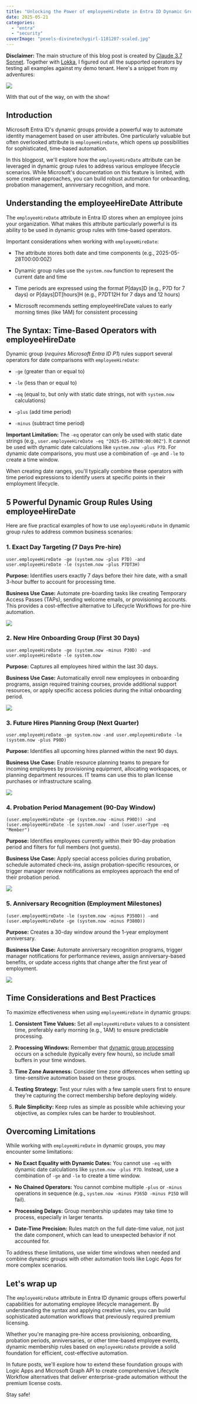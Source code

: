 ```yaml
---
title: "Unlocking the Power of employeeHireDate in Entra ID Dynamic Groups"
date: 2025-05-21
categories: 
  - "entra"
  - "security"
coverImage: "pexels-divinetechygirl-1181207-scaled.jpg"
---
```


**Disclaimer:** The main structure of this blog post is created by [Claude 3.7 Sonnet](https://www.anthropic.com/claude/sonnet). Together with [Lokka](https://lokka.dev/), I figured out all the supported operators by testing all examples against my demo tenant. Here's a snippet from my adventures:

![](/assets/images/image-31.png)

With that out of the way, on with the show!

## Introduction

Microsoft Entra ID's dynamic groups provide a powerful way to automate identity management based on user attributes. One particularly valuable but often overlooked attribute is `employeeHireDate`, which opens up possibilities for sophisticated, time-based automation.

In this blogpost, we'll explore how the `employeeHireDate` attribute can be leveraged in dynamic group rules to address various employee lifecycle scenarios. While Microsoft's documentation on this feature is limited, with some creative approaches, you can build robust automation for onboarding, probation management, anniversary recognition, and more.

## Understanding the employeeHireDate Attribute

The `employeeHireDate` attribute in Entra ID stores when an employee joins your organization. What makes this attribute particularly powerful is its ability to be used in dynamic group rules with time-based operators.

Important considerations when working with `employeeHireDate`:

- The attribute stores both date and time components (e.g., 2025-05-28T00:00:00Z)

- Dynamic group rules use the `system.now` function to represent the current date and time

- Time periods are expressed using the format P\[days\]D (e.g., P7D for 7 days) or P\[days\]DT\[hours\]H (e.g., P7DT12H for 7 days and 12 hours)

- Microsoft recommends setting employeeHireDate values to early morning times (like 1AM) for consistent processing

## The Syntax: Time-Based Operators with employeeHireDate

Dynamic group (_requires Microsoft Entra ID P1_) rules support several operators for date comparisons with `employeeHireDate`:

- `-ge` (greater than or equal to)

- `-le` (less than or equal to)

- `-eq` (equal to, but only with static date strings, not with `system.now` calculations)

- `-plus` (add time period)

- `-minus` (subtract time period)

**Important Limitation:** The `-eq` operator can only be used with static date strings (e.g., `user.employeeHireDate -eq "2025-05-28T00:00:00Z"`). It cannot be used with dynamic date calculations like `system.now -plus P7D`. For dynamic date comparisons, you must use a combination of `-ge` and `-le` to create a time window.

When creating date ranges, you'll typically combine these operators with time period expressions to identify users at specific points in their employment lifecycle.

## 5 Powerful Dynamic Group Rules Using employeeHireDate

Here are five practical examples of how to use `employeeHireDate` in dynamic group rules to address common business scenarios:

### 1\. Exact Day Targeting (7 Days Pre-hire)

```
user.employeeHireDate -ge (system.now -plus P7D) -and user.employeeHireDate -le (system.now -plus P7DT3H)
```

**Purpose:** Identifies users exactly 7 days before their hire date, with a small 3-hour buffer to account for processing time.

**Business Use Case:** Automate pre-boarding tasks like creating Temporary Access Passes (TAPs), sending welcome emails, or provisioning accounts. This provides a cost-effective alternative to Lifecycle Workflows for pre-hire automation.

![](/assets/images/image-32.png)

### 2\. New Hire Onboarding Group (First 30 Days)

```
user.employeeHireDate -ge (system.now -minus P30D) -and user.employeeHireDate -le system.now
```

**Purpose:** Captures all employees hired within the last 30 days.

**Business Use Case:** Automatically enroll new employees in onboarding programs, assign required training courses, provide additional support resources, or apply specific access policies during the initial onboarding period.

![](/assets/images/image-33.png)

### 3\. Future Hires Planning Group (Next Quarter)

```
user.employeeHireDate -ge system.now -and user.employeeHireDate -le (system.now -plus P90D)
```

**Purpose:** Identifies all upcoming hires planned within the next 90 days.

**Business Use Case:** Enable resource planning teams to prepare for incoming employees by provisioning equipment, allocating workspaces, or planning department resources. IT teams can use this to plan license purchases or infrastructure scaling.

![](/assets/images/image-34.png)

### 4\. Probation Period Management (90-Day Window)

```
(user.employeeHireDate -ge (system.now -minus P90D)) -and (user.employeeHireDate -le system.now) -and (user.userType -eq "Member")
```

**Purpose:** Identifies employees currently within their 90-day probation period and filters for full members (not guests).

**Business Use Case:** Apply special access policies during probation, schedule automated check-ins, assign probation-specific resources, or trigger manager review notifications as employees approach the end of their probation period.

![](/assets/images/image-35.png)

### 5\. Anniversary Recognition (Employment Milestones)

```
(user.employeeHireDate -le (system.now -minus P350D)) -and (user.employeeHireDate -ge (system.now -minus P380D))
```

**Purpose:** Creates a 30-day window around the 1-year employment anniversary.

**Business Use Case:** Automate anniversary recognition programs, trigger manager notifications for performance reviews, assign anniversary-based benefits, or update access rights that change after the first year of employment.

![](/assets/images/image-37.png)

## Time Considerations and Best Practices

To maximize effectiveness when using `employeeHireDate` in dynamic groups:

1. **Consistent Time Values:** Set all `employeeHireDate` values to a consistent time, preferably early morning (e.g., 1AM) to ensure predictable processing.

3. **Processing Windows:** Remember that [dynamic group processing](https://learn.microsoft.com/en-us/entra/identity/users/manage-dynamic-group#how-dynamic-group-processing-works) occurs on a schedule (typically every few hours), so include small buffers in your time windows.

5. **Time Zone Awareness:** Consider time zone differences when setting up time-sensitive automation based on these groups.

7. **Testing Strategy:** Test your rules with a few sample users first to ensure they're capturing the correct membership before deploying widely.

9. **Rule Simplicity:** Keep rules as simple as possible while achieving your objective, as complex rules can be harder to troubleshoot.

## Overcoming Limitations

While working with `employeeHireDate` in dynamic groups, you may encounter some limitations:

- **No Exact Equality with Dynamic Dates:** You cannot use `-eq` with dynamic date calculations like `system.now -plus P7D`. Instead, use a combination of `-ge` and `-le` to create a time window.

- **No Chained Operators:** You cannot combine multiple `-plus` or `-minus` operations in sequence (e.g., `system.now -minus P365D -minus P15D` will fail).

- **Processing Delays:** Group membership updates may take time to process, especially in larger tenants.

- **Date-Time Precision:** Rules match on the full date-time value, not just the date component, which can lead to unexpected behavior if not accounted for.

To address these limitations, use wider time windows when needed and combine dynamic groups with other automation tools like Logic Apps for more complex scenarios.

## Let's wrap up

The `employeeHireDate` attribute in Entra ID dynamic groups offers powerful capabilities for automating employee lifecycle management. By understanding the syntax and applying creative rules, you can build sophisticated automation workflows that previously required premium licensing.

Whether you're managing pre-hire access provisioning, onboarding, probation periods, anniversaries, or other time-based employee events, dynamic membership rules based on `employeeHireDate` provide a solid foundation for efficient, cost-effective automation.

In future posts, we'll explore how to extend these foundation groups with Logic Apps and Microsoft Graph API to create comprehensive Lifecycle Workflow alternatives that deliver enterprise-grade automation without the premium license costs.

Stay safe!

